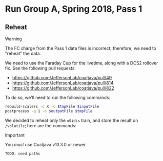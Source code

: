 # Run Group A, Spring 2018, Pass 1

## Reheat

> [!WARNING]
> The FC charge from the Pass 1 data files is incorrect; therefore, we need to "reheat" the data.

We need to use the Faraday Cup for the livetime, along with a DCS2 rollover fix. See the following pull requests:
- https://github.com/JeffersonLab/coatjava/pull/49
- https://github.com/JeffersonLab/coatjava/pull/814
- https://github.com/JeffersonLab/coatjava/pull/822

To do so, we'll need to run the following commands:
```bash
rebuild-scalers -c X -o $tmpFile $inputFile
postprocess -q 1 -o $outputFile $tmpFile
```

We decided to reheat only the `nSidis` train, and store the result on `/volatile`; here are the commands:

> [!IMPORTANT]
> You _must_ use Coatjava v13.3.0 or newer

```bash
TODO: need paths
```

<!-- FIXME: the rest of this is copied from fa18 notes

## Run monitoring

> [!IMPORTANT]
> Check any run-dependent settings in `qa-physics/monitorRead.groovy`, such as beam energy.

We will use the `nSidis` train.

First make sure all skim files are cached:
```bash
qtl histogram -d rga_fa18_inbending_nSidis  --check-cache --flatdir --focus-physics /cache/clas12/rg-a/production/recon/fall2018/torus-1/pass2/main/train/nSidis
qtl histogram -d rga_fa18_outbending_nSidis --check-cache --flatdir --focus-physics /cache/clas12/rg-a/production/recon/fall2018/torus+1/pass2/train/nSidis
```
then run monitoring
```bash
qtl histogram -d rga_fa18_inbending_nSidis  --submit --flatdir --focus-physics /cache/clas12/rg-a/production/recon/fall2018/torus-1/pass2/main/train/nSidis
qtl histogram -d rga_fa18_outbending_nSidis --submit --flatdir --focus-physics /cache/clas12/rg-a/production/recon/fall2018/torus+1/pass2/train/nSidis
```

## Double check that we have all the runs

> [!IMPORTANT]
> In case any runs disappeared from `/cache` while running monitoring, be sure to cross check the output
> runs with those from `/mss`

## Make timelines

Make the timelines:
```bash
bin/qtl physics -d rga_fa18_inbending_nSidis -p rga/pass2/fa18/qa
bin/qtl physics -d rga_fa18_outbending_nSidis -p rga/pass2/fa18/qa
```
-->
